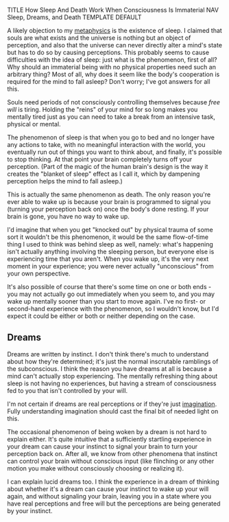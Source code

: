 TITLE How Sleep And Death Work When Consciousness Is Immaterial
NAV Sleep, Dreams, and Death
TEMPLATE DEFAULT

A likely objection to my [metaphysics](metaphysics) is the existence of sleep. I claimed that souls are what exists and the universe is nothing but an object of perception, and also that the universe can never directly alter a mind's state but has to do so by causing perceptions. This probably seems to cause difficulties with the idea of sleep: just what is the phenomenon, first of all? Why should an immaterial being with no physical properties need such an arbitrary thing? Most of all, why does it seem like the body's cooperation is required for the mind to fall asleep? Don't worry; I've got answers for all this.

Souls need periods of not consciously controlling themselves because *free will* is tiring. Holding the "reins" of your mind for so long makes you mentally tired just as you can need to take a break from an intensive task, physical or mental.

<!--
Of course, a large part of this is the body's role. The human body also gets tired from sustained waking, but this is a separate feeling from mental tiredness and either one can be without the other.
-->

The phenomenon of sleep is that when you go to bed and no longer have any actions to take, with no meaningful interaction with the world, you eventually run out of things you want to think about, and finally, it's possible to stop thinking. At that point your brain completely turns off your perception. (Part of the magic of the human brain's design is the way it creates the "blanket of sleep" effect as I call it, which by dampening perception helps the mind to fall asleep.)

This is actually the same phenomenon as death. The only reason you're ever able to wake up is because your brain is programmed to signal you (turning your perception back on) once the body's done resting. If your brain is gone, you have no way to wake up.

I'd imagine that when you get "knocked out" by physical trauma of some sort it wouldn't be this phenomenon, it would be the same flow-of-time thing I used to think was behind sleep as well, namely: what's happening isn't actually anything involving the sleeping person, but everyone else is experiencing time that you aren't. When you wake up, it's the very next moment in your experience; you were never actually "unconscious" from your own perspective.

It's also possible of course that there's some time on one or both ends - you may not actually go out immediately when you seem to, and you may wake up mentally sooner than you start to move again. I've no first- or second-hand experience with the phenomenon, so I wouldn't know, but I'd expect it could be either or both or neither depending on the case.

## Dreams

Dreams are written by instinct. I don't think there's much to understand about how they're determined; it's just the normal inscrutable ramblings of the subconscious. I think the reason you have dreams at all is because a mind can't actually stop experiencing. The mentally refreshing thing about sleep is not having no experiences, but having a stream of consciousness fed to you that isn't controlled by your will.

I'm not certain if dreams are real perceptions or if they're just [imagination](soul_anatomy). Fully understanding imagination should cast the final bit of needed light on this.

The occasional phenomenon of being woken by a dream is not hard to explain either. It's quite intuitive that a sufficiently startling experience in your dream can cause your instinct to signal your brain to turn your perception back on. After all, we know from other phenomena that instinct can control your brain without conscious input (like flinching or any other motion you make without consciously choosing or realizing it).

I can explain lucid dreams too. I think the experience in a dream of thinking about whether it's a dream can cause your instinct to wake up your will again, and without signaling your brain, leaving you in a state where you have real perceptions and free will but the perceptions are being generated by your instinct.
